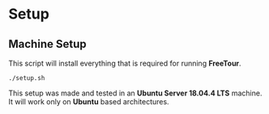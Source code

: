 # Setup

## Machine Setup
This script will install everything that is required for running **FreeTour**.
```
./setup.sh
```
This setup was made and tested in an **Ubuntu Server 18.04.4 LTS** machine.
It will work only on **Ubuntu** based architectures.
